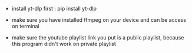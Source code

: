 * install yt-dlp first :
  pip install yt-dlp

* make sure you have installed ffmpeg on your device and can be access on terminal

* make sure the youtube playlist link you put is a public playlist, because this program didn't work on private playlist
